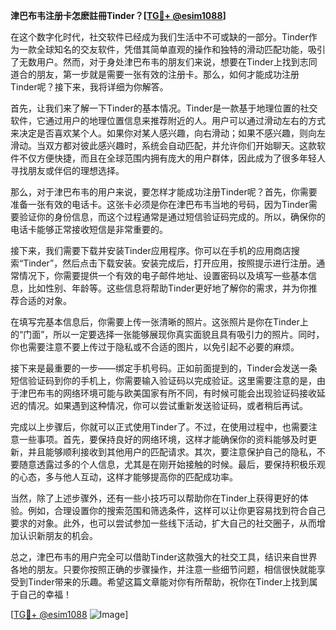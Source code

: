 **津巴布韦注册卡怎麽註冊Tinder？[[TG💪+ @esim1088](https://t.me/s/esim1088)]**

在这个数字化时代，社交软件已经成为我们生活中不可或缺的一部分。Tinder作为一款全球知名的交友软件，凭借其简单直观的操作和独特的滑动匹配功能，吸引了无数用户。然而，对于身处津巴布韦的朋友们来说，想要在Tinder上找到志同道合的朋友，第一步就是需要一张有效的注册卡。那么，如何才能成功注册Tinder呢？接下来，我将详细为你解答。

首先，让我们来了解一下Tinder的基本情况。Tinder是一款基于地理位置的社交软件，它通过用户的地理位置信息来推荐附近的人。用户可以通过滑动左右的方式来决定是否喜欢某个人。如果你对某人感兴趣，向右滑动；如果不感兴趣，则向左滑动。当双方都对彼此感兴趣时，系统会自动匹配，并允许你们开始聊天。这款软件不仅方便快捷，而且在全球范围内拥有庞大的用户群体，因此成为了很多年轻人寻找朋友或伴侣的理想选择。

那么，对于津巴布韦的用户来说，要怎样才能成功注册Tinder呢？首先，你需要准备一张有效的电话卡。这张卡必须是你在津巴布韦当地的号码，因为Tinder需要验证你的身份信息，而这个过程通常是通过短信验证码完成的。所以，确保你的电话卡能够正常接收短信是非常重要的。

接下来，我们需要下载并安装Tinder应用程序。你可以在手机的应用商店搜索“Tinder”，然后点击下载安装。安装完成后，打开应用，按照提示进行注册。通常情况下，你需要提供一个有效的电子邮件地址、设置密码以及填写一些基本信息，比如性别、年龄等。这些信息将帮助Tinder更好地了解你的需求，并为你推荐合适的对象。

在填写完基本信息后，你需要上传一张清晰的照片。这张照片是你在Tinder上的“门面”，所以一定要选择一张能够展现你真实面貌且具有吸引力的照片。同时，你也需要注意不要上传过于隐私或不合适的图片，以免引起不必要的麻烦。

接下来是最重要的一步——绑定手机号码。正如前面提到的，Tinder会发送一条短信验证码到你的手机上，你需要输入验证码以完成验证。这里需要注意的是，由于津巴布韦的网络环境可能与欧美国家有所不同，有时候可能会出现验证码接收延迟的情况。如果遇到这种情况，你可以尝试重新发送验证码，或者稍后再试。

完成以上步骤后，你就可以正式使用Tinder了。不过，在使用过程中，也需要注意一些事项。首先，要保持良好的网络环境，这样才能确保你的资料能够及时更新，并且能够顺利接收到其他用户的匹配请求。其次，要注意保护自己的隐私，不要随意透露过多的个人信息，尤其是在刚开始接触的时候。最后，要保持积极乐观的心态，多与他人互动，这样才能够提高你的匹配成功率。

当然，除了上述步骤外，还有一些小技巧可以帮助你在Tinder上获得更好的体验。例如，合理设置你的搜索范围和筛选条件，这样可以让你更容易找到符合自己要求的对象。此外，也可以尝试参加一些线下活动，扩大自己的社交圈子，从而增加认识新朋友的机会。

总之，津巴布韦的用户完全可以借助Tinder这款强大的社交工具，结识来自世界各地的朋友。只要你按照正确的步骤操作，并注意一些细节问题，相信很快就能享受到Tinder带来的乐趣。希望这篇文章能对你有所帮助，祝你在Tinder上找到属于自己的幸福！

[[TG💪+ @esim1088](https://t.me/s/esim1088) ![Image](https://i.postimg.cc/4NQfJmqS/Snipaste-2025-05-13-00-14-12.png)]